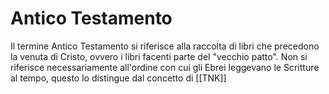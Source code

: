 # Antico Testamento

Il termine Antico Testamento si riferisce alla raccolta di libri che precedono la venuta di Cristo, ovvero i libri facenti parte del "vecchio patto". Non si riferisce necessariamente all'ordine con cui gli Ebrei leggevano le Scritture al tempo, questo lo distingue dal concetto di [[TNK]]